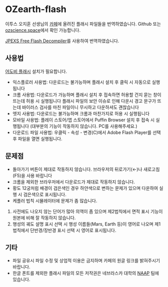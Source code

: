 # OZearth-flash
이투스 오지훈 선생님의 [카페](https://cafe.naver.com/ozearth "카페")에 올려진 플래시 파일들을 번역하였습니다.
Github 또는 [ozscience.space](http://ozscience.space "ozscience.space")에서 확인 가능합니다.

[JPEXS Free Flash Decompiler](https://www.free-decompiler.com/flash/ "JPEXS Free Flash Decompiler")를 사용하여 번역하였습니다.

## 사용법
[어도비 플래시](https://get.adobe.com/kr/flashplayer "어도비 플래시") 설치가 필요합니다.
- 익스플로러 사용법: 다운로드는 불가능하며 플래시 설치 후 클릭 시 자동으로 실행됩니다
- 크롬 사용법: 다운로드가 가능하며 플래시 설치 후 접속하면 허용할 건지 묻는 창이 뜨는데 허용 시 실행됩니다
플래시 파일의 보안 이슈로 인해 다운시 경고 문구가 뜨는데 바이러스 검사를 마친 파일이니 무시하고 다운하셔도 괜찮습니다
- 엣지 사용법: 다운로드는 불가능하며 크롬과 마찬가지로 허용 시 실행됩니다
- 모바일 사용법: 플레이 스토어/앱 스토어에서 Puffin Browser 설치 후 접속 시 실행됩니다 (대부분의 기능이 작동하지 않습니다. PC를 사용해주세요.)
- 다운로드 파일 사용법: 우클릭 - 속성 - 변경(C)에서 Adobe Flash Player를 선택 후 파일을 열면 실행됩니다.

## 문제점
- 돌아가기 버튼이 제대로 작동하지 않습니다. 브라우저의 뒤로가기(←)나 새로고침(F5)을 사용 바랍니다
- 크롬을 제외한 브라우저에서 다운로드가 제대로 작동하지 않습니다.
- 황도 12궁처럼 배경이 검은색인 경우 하얀색으로 변하는 문제가 있으며 다운하여 실행 시 검은색으로 표시됩니다.
- 케플러 법칙 시뮬레이터에 문제가 좀 많습니다.
1. 사전에도 나오지 않는 단어가 많아 의역이 좀 있으며 제2법칙에서 면적 표시 기능이 원본에 비해 잘 작동하지 않습니다.
1. 행성의 궤도 설명 표시 선택 시 행성 이름들(Mars, Earth 등)이 영어로 나오며 제1법칙에서 단반경/장반경 표시 선택 시 영어로 표시됩니다.

## 기타
- 파일 공유시 파일 수정 및 상업적 이용은 금지하며 카페의 원글 링크를 밝혀주시기 바랍니다.
- 한글 폰트를 제외한 플래시 파일의 모든 저작권은 네브라스카 대학의 [NAAP](https://astro.unl.edu/naap/ "NAAP") 팀에 있습니다.
